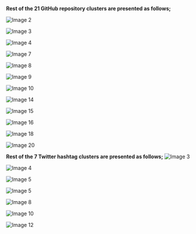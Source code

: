 







**Rest of the 21 GitHub repository clusters are presented as follows;**

![Image 2](https://thewebanonymous.github.io/images/2.png)

![Image 3](https://thewebanonymous.github.io/images/3.png)

![Image 4](https://thewebanonymous.github.io/images/4.png)

![Image 7](https://thewebanonymous.github.io/images/7.png)

![Image 8](https://thewebanonymous.github.io/images/8.png)

![Image 9](https://thewebanonymous.github.io/images/9.png)

![Image 10](https://thewebanonymous.github.io/images/10.png)

![Image 14](https://thewebanonymous.github.io/images/14.png)

![Image 15](https://thewebanonymous.github.io/images/15.png)

![Image 16](https://thewebanonymous.github.io/images/16.png)

![Image 18](https://thewebanonymous.github.io/images/18.png)

![Image 20](https://thewebanonymous.github.io/images/20.png)



**Rest of the 7 Twitter hashtag clusters are presented as follows;**
![Image 3](https://thewebanonymous.github.io/images/twitter_3.png)

![Image 4](https://thewebanonymous.github.io/images/twitter_4.png)

![Image 5](https://thewebanonymous.github.io/images/twitter_5.png)

![Image 5](https://thewebanonymous.github.io/images/twitter_6.png)

![Image 8](https://thewebanonymous.github.io/images/twitter_8.png)

![Image 10](https://thewebanonymous.github.io/images/twitter_10.png)

![Image 12](https://thewebanonymous.github.io/images/twitter_12.png)
